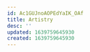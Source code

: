 ```yaml
---
id: Ac1GUJnoAOPEdYaIK_OAf
title: Artistry
desc: ''
updated: 1639759645930
created: 1639759645930
---
```


